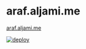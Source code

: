 ﻿# araf.aljami.me
[araf.aljami.me](https://araf.aljami.me/)

[![deploy](https://github.com/CLown1331/araf.aljami.me/actions/workflows/deploy.yml/badge.svg)](https://github.com/CLown1331/araf.aljami.me/actions/workflows/deploy.yml)
